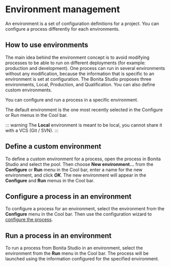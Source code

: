 # Environment management

An environment is a set of configuration definitions for a project. You can configure a process differently for each environments. 

## How to use environments

The main idea behind the environment concept is to avoid modifying processes to be able to run on different deployments (for example: production and development).
One process can run in several environments without any modification, because the information that is specific to an environment is set at configuration. The Bonita Studio proposes three environments, Local, Production, and Qualification. You can also define custom environments.

You can configure and run a process in a specific environment.

The default environment is the one most recently selected in the Configure or Run menus in the Cool bar.

::: warning
The **Local** environment is meant to be local, you cannot share it with a VCS (Git / SVN).
:::

## Define a custom environment

To define a custom environment for a process, open the process in Bonita Studio and 
select the pool. Then choose **New environment...** from the **Configure** or **Run** menu in the Cool bar, enter a name for the new environment, and click _**OK**_. The new environment will appear in the  **Configure** and **Run** menus in the Cool bar.

## Configure a process in an environment

To configure a process for an environment, select the environment from the **Configure** menu in the Cool bar. Then use the configuration wizard to [configure the process](configuring-a-process.md).

## Run a process in an environment

To run a process from Bonita Studio in an environment, select the environment from the **Run** menu in the Cool bar. The process will be launched using the information configured for the specified environment.
